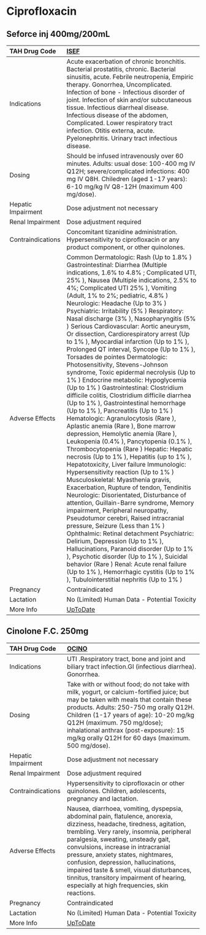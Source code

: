# Ciprofloxacin

## Seforce inj 400mg/200mL

| TAH Drug Code      | [ISEF](https://www.tahsda.org.tw/drugs/hissearch.php?drug_code=ISEF)                                                                                                                                                                                                                                                                                                                                                                                                                                                                                                                                                                                                                                                                                                                                                                                                                                                                                                                                                                                                                                                                                                                                                                                                                                                                                                                                                                                                                                                                                                                                                                                                                                                                                                                                                     |
|:-------------------|:-------------------------------------------------------------------------------------------------------------------------------------------------------------------------------------------------------------------------------------------------------------------------------------------------------------------------------------------------------------------------------------------------------------------------------------------------------------------------------------------------------------------------------------------------------------------------------------------------------------------------------------------------------------------------------------------------------------------------------------------------------------------------------------------------------------------------------------------------------------------------------------------------------------------------------------------------------------------------------------------------------------------------------------------------------------------------------------------------------------------------------------------------------------------------------------------------------------------------------------------------------------------------------------------------------------------------------------------------------------------------------------------------------------------------------------------------------------------------------------------------------------------------------------------------------------------------------------------------------------------------------------------------------------------------------------------------------------------------------------------------------------------------------------------------------------------------|
| Indications        | Acute exacerbation of chronic bronchitis. Bacterial prostatitis, chronic. Bacterial sinusitis, acute. Febrile neutropenia, Empiric therapy. Gonorrhea, Uncomplicated. Infection of bone - Infectious disorder of joint. Infection of skin and/or subcutaneous tissue. Infectious diarrheal disease. Infectious disease of the abdomen, Complicated. Lower respiratory tract infection. Otitis externa, acute. Pyelonephritis. Urinary tract infectious disease.                                                                                                                                                                                                                                                                                                                                                                                                                                                                                                                                                                                                                                                                                                                                                                                                                                                                                                                                                                                                                                                                                                                                                                                                                                                                                                                                                          |
| Dosing             | Should be infused intravenously over 60 minutes. Adults: usual dose: 100-400 mg IV Q12H; severe/complicated infections: 400 mg IV Q8H. Chiledren (aged 1-17 years): 6-10 mg/kg IV Q8-12H (maximum 400 mg/dose).                                                                                                                                                                                                                                                                                                                                                                                                                                                                                                                                                                                                                                                                                                                                                                                                                                                                                                                                                                                                                                                                                                                                                                                                                                                                                                                                                                                                                                                                                                                                                                                                          |
| Hepatic Impairment | Dose adjustment not necessary                                                                                                                                                                                                                                                                                                                                                                                                                                                                                                                                                                                                                                                                                                                                                                                                                                                                                                                                                                                                                                                                                                                                                                                                                                                                                                                                                                                                                                                                                                                                                                                                                                                                                                                                                                                            |
| Renal Impairment   | Dose adjustment required                                                                                                                                                                                                                                                                                                                                                                                                                                                                                                                                                                                                                                                                                                                                                                                                                                                                                                                                                                                                                                                                                                                                                                                                                                                                                                                                                                                                                                                                                                                                                                                                                                                                                                                                                                                                 |
| Contraindications  | Concomitant tizanidine administration. Hypersensitivity to ciprofloxacin or any product component, or other quinolones.                                                                                                                                                                                                                                                                                                                                                                                                                                                                                                                                                                                                                                                                                                                                                                                                                                                                                                                                                                                                                                                                                                                                                                                                                                                                                                                                                                                                                                                                                                                                                                                                                                                                                                  |
| Adverse Effects    | Common Dermatologic: Rash (Up to 1.8% ) Gastrointestinal: Diarrhea (Multiple indications, 1.6% to 4.8% ; Complicated UTI, 25% ), Nausea (Multiple indications, 2.5% to 4%; Complicated UTI 25% ), Vomiting (Adult, 1% to 2%; pediatric, 4.8% ) Neurologic: Headache (Up to 3% ) Psychiatric: Irritability (5% ) Respiratory: Nasal discharge (3% ), Nasopharyngitis (5% ) Serious Cardiovascular: Aortic aneurysm, Or dissection, Cardiorespiratory arrest (Up to 1% ), Myocardial infarction (Up to 1% ), Prolonged QT interval, Syncope (Up to 1% ), Torsades de pointes Dermatologic: Photosensitivity, Stevens-Johnson syndrome, Toxic epidermal necrolysis (Up to 1% ) Endocrine metabolic: Hypoglycemia (Up to 1% ) Gastrointestinal: Clostridium difficile colitis, Clostridium difficile diarrhea (Up to 1% ), Gastrointestinal hemorrhage (Up to 1% ), Pancreatitis (Up to 1% ) Hematologic: Agranulocytosis (Rare ), Aplastic anemia (Rare ), Bone marrow depression, Hemolytic anemia (Rare ), Leukopenia (0.4% ), Pancytopenia (0.1% ), Thrombocytopenia (Rare ) Hepatic: Hepatic necrosis (Up to 1% ), Hepatitis (up to 1% ), Hepatotoxicity, Liver failure Immunologic: Hypersensitivity reaction (Up to 1% ) Musculoskeletal: Myasthenia gravis, Exacerbation, Rupture of tendon, Tendinitis Neurologic: Disorientated, Disturbance of attention, Guillain-Barre syndrome, Memory impairment, Peripheral neuropathy, Pseudotumor cerebri, Raised intracranial pressure, Seizure (Less than 1% ) Ophthalmic: Retinal detachment Psychiatric: Delirium, Depression (Up to 1% ), Hallucinations, Paranoid disorder (Up to 1% ), Psychotic disorder (Up to 1% ), Suicidal behavior (Rare ) Renal: Acute renal failure (Up to 1% ), Hemorrhagic cystitis (Up to 1% ), Tubulointerstitial nephritis (Up to 1% ) |
| Pregnancy          | Contraindicated                                                                                                                                                                                                                                                                                                                                                                                                                                                                                                                                                                                                                                                                                                                                                                                                                                                                                                                                                                                                                                                                                                                                                                                                                                                                                                                                                                                                                                                                                                                                                                                                                                                                                                                                                                                                          |
| Lactation          | No (Limited) Human Data - Potential Toxicity                                                                                                                                                                                                                                                                                                                                                                                                                                                                                                                                                                                                                                                                                                                                                                                                                                                                                                                                                                                                                                                                                                                                                                                                                                                                                                                                                                                                                                                                                                                                                                                                                                                                                                                                                                             |
| More Info          | [UpToDate](https://www.uptodate.com/contents/ciprofloxacin-drug-information)                                                                                                                                                                                                                                                                                                                                                                                                                                                                                                                                                                                                                                                                                                                                                                                                                                                                                                                                                                                                                                                                                                                                                                                                                                                                                                                                                                                                                                                                                                                                                                                                                                                                                                                                             |

## Cinolone F.C. 250mg

| TAH Drug Code      | [OCINO](https://www.tahsda.org.tw/drugs/hissearch.php?drug_code=OCINO)                                                                                                                                                                                                                                                                                                                                                                                                 |
|:-------------------|:-----------------------------------------------------------------------------------------------------------------------------------------------------------------------------------------------------------------------------------------------------------------------------------------------------------------------------------------------------------------------------------------------------------------------------------------------------------------------|
| Indications        | UTI .Respiratory tract, bone and joint and biliary tract infection.GI (infectious diarrhea). Gonorrhea.                                                                                                                                                                                                                                                                                                                                                                |
| Dosing             | Take with or without food; do not take with milk, yogurt, or calcium-fortified juice; but may be taken with meals that contain these products. Adults: 250-750 mg orally Q12H. Children (1-17 years of age): 10-20 mg/kg Q12H (maximum. 750 mg/dose); inhalational anthrax (post-exposure): 15 mg/kg orally Q12H for 60 days (maximum. 500 mg/dose).                                                                                                                   |
| Hepatic Impairment | Dose adjustment not necessary                                                                                                                                                                                                                                                                                                                                                                                                                                          |
| Renal Impairment   | Dose adjustment required                                                                                                                                                                                                                                                                                                                                                                                                                                               |
| Contraindications  | Hypersensitivity to ciprofloxacin or other quinolones. Children, adolescents, pregnancy and lactation.                                                                                                                                                                                                                                                                                                                                                                 |
| Adverse Effects    | Nausea, diarrhoea, vomiting, dyspepsia, abdominal pain, flatulence, anorexia, dizziness, headache, tiredness, agitation, trembling. Very rarely, insomnia, peripheral paralgesia, sweating, unsteady gait, convulsions, increase in intracranial pressure, anxiety states, nightmares, confusion, depression, hallucinations, impaired taste & smell, visual disturbances, tinnitus, transitory impairment of hearing, especially at high frequencies, skin reactions. |
| Pregnancy          | Contraindicated                                                                                                                                                                                                                                                                                                                                                                                                                                                        |
| Lactation          | No (Limited) Human Data - Potential Toxicity                                                                                                                                                                                                                                                                                                                                                                                                                           |
| More Info          | [UpToDate](https://www.uptodate.com/contents/ciprofloxacin-drug-information)                                                                                                                                                                                                                                                                                                                                                                                           |

